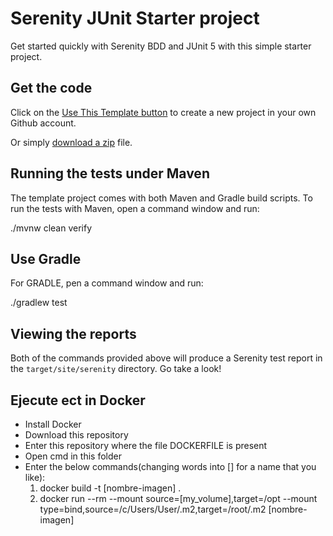 # Serenity JUnit Starter project

Get started quickly with Serenity BDD and JUnit 5 with this simple starter project. 

## Get the code

Click on the [Use This Template button](https://github.com/serenity-bdd/serenity-junit-starter/generate) to create a new project in your own Github account. 

Or simply [download a zip](https://github.com/serenity-bdd/serenity-junit-starter/archive/master.zip) file.

## Running the tests under Maven

The template project comes with both Maven and Gradle build scripts. To run the tests with Maven, open a command window and run:

  ./mvnw clean verify

## Use Gradle

For GRADLE, pen a command window and run:

  ./gradlew test 

## Viewing the reports

Both of the commands provided above will produce a Serenity test report in the `target/site/serenity` directory. Go take a look!

## Ejecute  ect in Docker

* Install Docker
* Download this repository
* Enter this repository where the file DOCKERFILE is present
* Open cmd in this folder
* Enter the below commands(changing words into [] for a name that you like):
  1. docker build -t [nombre-imagen] .
  2. docker run --rm --mount source=[my_volume],target=/opt --mount type=bind,source=/c/Users/User/.m2,target=/root/.m2 [nombre-imagen]


